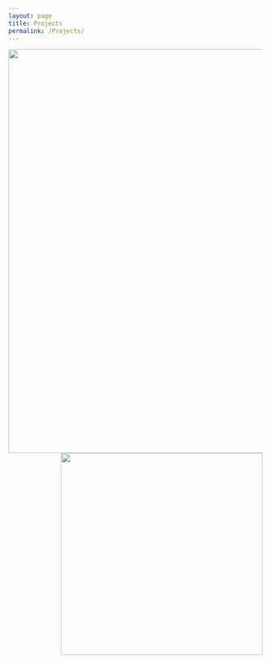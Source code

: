 ```yaml
---
layout: page
title: Projects
permalink: /Projects/
---
```



<img align="left" width="800" height="800" src="{{ site.url }}{{ site.baseurl }}/docs/assets/timeline.jpg" class="img-responsive" />

<img align="right" width="400" height="400" src="{{ site.url }}{{ site.baseurl }}/docs/assets/macropru.jpg" class="img-responsive" />

